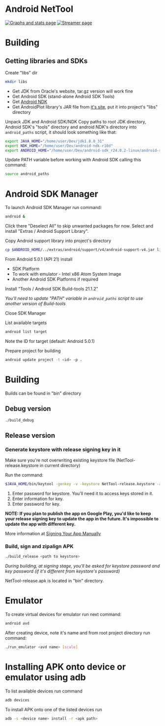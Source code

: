 # Android NetTool

[![Graphs and stats page](http://i.imgur.com/NrVFhLvm.png)](http://i.imgur.com/NrVFhLv.png)
[![Streamer page](http://i.imgur.com/pfp1k1lm.png)](http://i.imgur.com/pfp1k1l.png)

# Building

## Getting libraries and SDKs

Create "libs" dir

``` bash
mkdir libs
```

* Get JDK from Oracle's website, tar.gz version will work fine
* Get Android SDK (stand-alone Android SDK Tools)
* Get [Android NDK](https://developer.android.com/tools/sdk/ndk/index.html)
* Get AndroidPlot library's JAR file from [it's site](http://androidplot.com/download/), put it into project's "libs" directory

Unpack JDK and Android SDK/NDK
Copy paths to root JDK directory, Android SDK's "tools" directory and android NDK's directory into `android_paths` script, it should look something like that:

``` bash
export JAVA_HOME="/home/user/Dev/jdk1.8.0_31"
export NDK_HOME="/home/user/Dev/android-ndk-r10d"
export ANDROID_HOME="/home/user/Dev/android-sdk_r24.0.2-linux/android-sdk-linux/tools"
```

Update PATH variable before working with Android SDK calling this command:

``` bash
source android_paths
```

# Android SDK Manager

To launch Android SDK Manager run command:

``` bash
android &
```

Click there "Deselect All" to skip unwanted packages for now. Select and install "Extras / Android Support Library".

Copy Android support library into project's directory

``` bash
cp $ANDROID_HOME/../extras/android/support/v4/android-support-v4.jar libs/
```

From Android 5.0.1 (API 21) install

* SDK Platform
* To work with emulator - Intel x86 Atom System Image
* Another Android SDK Platforms if required

Install "Tools / Android SDK Build-tools 21.1.2"

*You'll need to update "PATH" variable in `android_paths` script to use another version of Build-tools*

Close SDK Manager

List available targets

``` bash
android list target
```

Note the ID for target (default: Android 5.0.1)

Prepare project for building

``` bash
android update project -t <id> -p .
```

# Building

Builds can be found in "bin" directory

## Debug version

``` bash
./build_debug
```

## Release version

### Generate keystore with release signing key in it

Make sure you're not overwriting existing keystore file (NetTool-release.keystore in current directory)

Run the command:

``` bash
$JAVA_HOME/bin/keytool -genkey -v -keystore NetTool-release.keystore -alias NetTool-key -keyalg RSA -keysize 2048 -validity 10000
```

1. Enter password for keystore. You'll need it to access keys stored in it.
2. Enter information for key.
3. Enter password for key.

**NOTE: If you plan to publish the app on Google Play, you'd like to keep your release signing key to update the app in the future. It's impossible to update the app with different key.**

More information at [Signing Your App Manually](http://developer.android.com/tools/publishing/app-signing.html#signing-manually)

### Build, sign and zipalign APK

``` bash
./build_release <path to keystore>
```

*During building, at signing stage, you'll be asked for keystore password and key password (if it's different from keystore's password)*

NetTool-release.apk is located in "bin" directory.

# Emulator

To create virtual devices for emulator run next command:

``` bash
android avd
```

After creating device, note it's name and from root project directory run command:

``` bash
./run_emulator <avd name> [scale]
```

# Installing APK onto device or emulator using adb

To list available devices run command

``` bash
adb devices
```

To install APK onto one of the listed devices run

``` bash
adb -s <device name> install -r <apk path>
```
